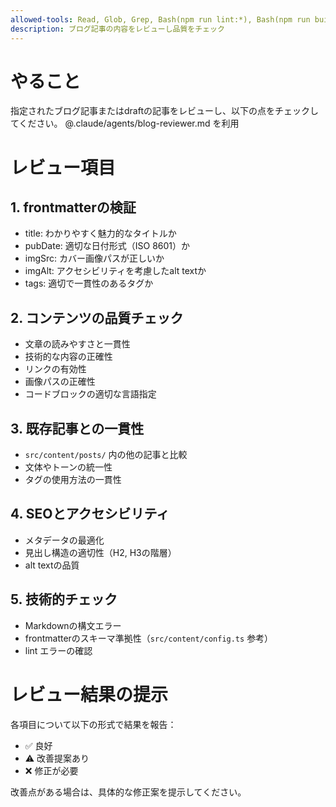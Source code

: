 ```yaml
---
allowed-tools: Read, Glob, Grep, Bash(npm run lint:*), Bash(npm run build-types:*)
description: ブログ記事の内容をレビューし品質をチェック
---
```


# やること
指定されたブログ記事またはdraftの記事をレビューし、以下の点をチェックしてください。
@.claude/agents/blog-reviewer.md を利用

# レビュー項目

## 1. frontmatterの検証
- title: わかりやすく魅力的なタイトルか
- pubDate: 適切な日付形式（ISO 8601）か
- imgSrc: カバー画像パスが正しいか
- imgAlt: アクセシビリティを考慮したalt textか
- tags: 適切で一貫性のあるタグか

## 2. コンテンツの品質チェック
- 文章の読みやすさと一貫性
- 技術的な内容の正確性
- リンクの有効性
- 画像パスの正確性
- コードブロックの適切な言語指定

## 3. 既存記事との一貫性
- `src/content/posts/` 内の他の記事と比較
- 文体やトーンの統一性
- タグの使用方法の一貫性

## 4. SEOとアクセシビリティ
- メタデータの最適化
- 見出し構造の適切性（H2, H3の階層）
- alt textの品質

## 5. 技術的チェック
- Markdownの構文エラー
- frontmatterのスキーマ準拠性（`src/content/config.ts` 参考）
- lint エラーの確認

# レビュー結果の提示
各項目について以下の形式で結果を報告：
- ✅ 良好
- ⚠️ 改善提案あり
- ❌ 修正が必要

改善点がある場合は、具体的な修正案を提示してください。

